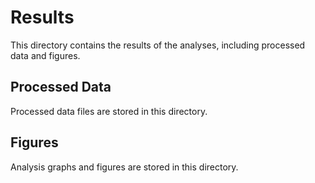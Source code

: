 # Results
This directory contains the results of the analyses, including processed data and figures.

## Processed Data
Processed data files are stored in this directory.

## Figures
Analysis graphs and figures are stored in this directory.
